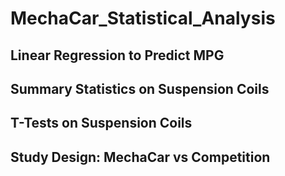 # MechaCar_Statistical_Analysis

## Linear Regression to Predict MPG



## Summary Statistics on Suspension Coils



## T-Tests on Suspension Coils



## Study Design: MechaCar vs Competition


